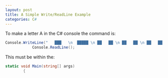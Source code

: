 ```yaml
---
layout: post
title: A Simple Write/ReadLine Example
categories: C#
---
```


To make a letter A in the C# console the command is:

```csharp
Console.WriteLine("   ███   \n  █████ \n ██   ██ \n ██   ██ \n ██   ██ \n ███████ \n ███████ \n ██   ██ \n ██   ██");
            Console.ReadLine();
```

This must be within the:
```csharp
static void Main(string[] args)
        {
```
